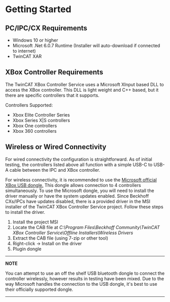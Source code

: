 
# Getting Started


## PC/IPC/CX Requirements

- Windows 10 or higher
- Microsoft .Net 6.0.7 Runtime (Installer will auto-download if connected to internet)
- TwinCAT XAR

## XBox Controller Requirements

The TwinCAT XBox Controller Service uses a Microsoft XInput based DLL to access the XBox controller. This DLL is light weight and C++ based, but it there are specific controllers that it supports.

Controllers Supported:

- Xbox Elite Controller Series
- Xbox Series X|S controllers
- Xbox One controllers
- Xbox 360 controllers

## Wireless or Wired Connectivity

For wired connectivity the configuration is straightforward. As of initial testing, the controllers listed above all function with a simple USB-C to USB-A cable between the IPC and XBox controller.

For wireless connectivity, it is recommended to use the [Microsoft official XBox USB dongle.](https://www.xbox.com/en-US/accessories/adapters/wireless-adapter-windows) This dongle allows connection to 4 controllers simultaneously. To use the Microsoft dongle, you will need to install the driver manually or have the system updates enabled. Since Beckhoff CXs/IPCs have updates disabled, there is a provided driver in the MSI installer of the TwinCAT XBox Controller Service project. Follow these steps to install the driver.

1. Install the project MSI
2. Locate the CAB file at *C:\Program Files\Beckhoff Community\TwinCAT XBox Controller Service\Offline Installers\Wireless Drivers*
3. Extract the CAB file (using 7-zip or other tool)
4. Right-click -> Install on the driver
5. Plugin dongle

---
**NOTE**

You can attempt to use an off the shelf USB bluetooth dongle to connect the controller wirelessly, however results in testing have been mixed. Due to the way Microsoft handles the connection to the USB dongle, it's best to use their officially supported dongle.

---

